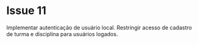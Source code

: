 # Issue 11

Implementar autenticação de usuário local. Restringir acesso de cadastro de turma e disciplina para usuários logados.


